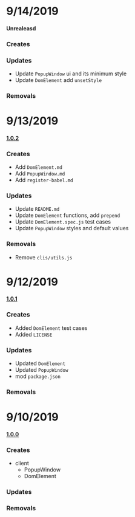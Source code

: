 # 9/14/2019

#### Unrealeasd

### Creates

### Updates

- Update `PopupWindow` ui and its minimum style
- Update `DomElement` add `unsetStyle`

### Removals

# 9/13/2019

#### [1.0.2](https://github.com/1846689910/cicero/commit/6f49e452f2b3f2e9831decae916185632490545c)

### Creates

- Add `DomElement.md`
- Add `PopupWindow.md`
- Add `register-babel.md`

### Updates

- Update `README.md`
- Update `DomElement` functions, add `prepend`
- Update `DomElement.spec.js` test cases
- Update `PopupWindow` styles and default values

### Removals

- Remove `clis/utils.js`

# 9/12/2019

#### [1.0.1](https://github.com/1846689910/cicero/commit/d98c32b2c8f2195eeffc5272f7c9ff6275e4a80c)

### Creates

- Added `DomElement` test cases
- Added `LICENSE`

### Updates

- Updated `DomElement`
- Updated `PopupWindow`
- mod `package.json`

### Removals

# 9/10/2019

#### [1.0.0](https://github.com/1846689910/cicero/commit/09d6a57adda33ca1c454c6425c6825156c687eb2)

### Creates

- client
  - PopupWindow
  - DomElement

### Updates

### Removals
